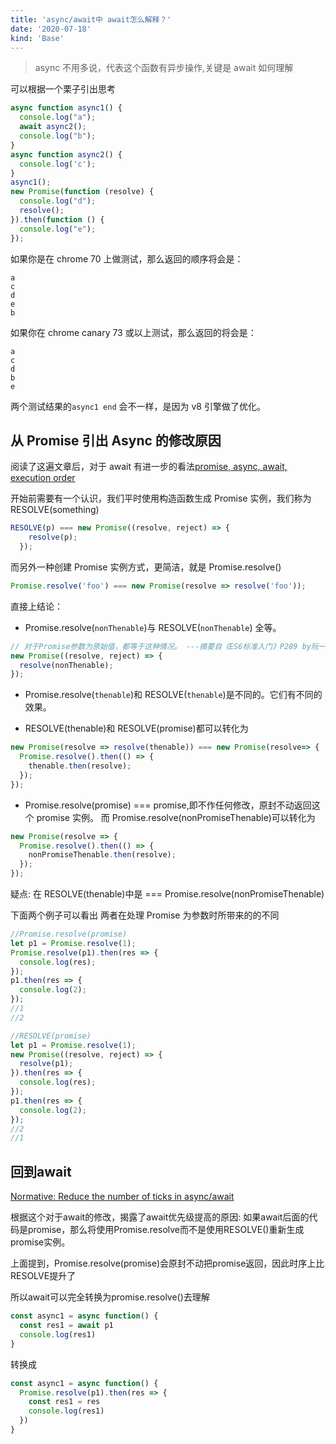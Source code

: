 ```yaml
---
title: 'async/await中 await怎么解释？'
date: '2020-07-18'
kind: 'Base'
---
```


> async 不用多说，代表这个函数有异步操作,关键是 await 如何理解

可以根据一个栗子引出思考

```js
async function async1() {
  console.log("a");
  await async2();
  console.log("b");
}
async function async2() {
  console.log('c');
}
async1();
new Promise(function (resolve) {
  console.log("d");
  resolve();
}).then(function () {
  console.log("e");
});
```

如果你是在 chrome 70 上做测试，那么返回的顺序将会是：

```shell
a
c
d
e
b
```

如果你在 chrome canary 73 或以上测试，那么返回的将会是：

```shell
a
c
d
b
e
```

两个测试结果的`async1 end` 会不一样，是因为 v8 引擎做了优化。

## 从 Promise 引出 Async 的修改原因

阅读了这遍文章后，对于 await 有进一步的看法[promise, async, await, execution order](https://github.com/xianshenglu/blog/issues/60)

开始前需要有一个认识，我们平时使用构造函数生成 Promise 实例，我们称为 RESOLVE(something)

```js
RESOLVE(p) === new Promise((resolve, reject) => {
    resolve(p);
  });
```

而另外一种创建 Promise 实例方式，更简洁，就是 Promise.resolve()

```js
Promise.resolve('foo') === new Promise(resolve => resolve('foo'));
```

直接上结论：

- Promise.resolve(`nonThenable`)与 RESOLVE(`nonThenable`) 全等。

```js
// 对于Promise参数为原始值，都等于这种情况。 ---摘要自《ES6标准入门》P289 by阮一峰
new Promise((resolve, reject) => {
  resolve(nonThenable);
});
```

- Promise.resolve(`thenable`)和 RESOLVE(`thenable`)是不同的。它们有不同的效果。


- RESOLVE(thenable)和 RESOLVE(promise)都可以转化为

```js
new Promise(resolve => resolve(thenable)) === new Promise(resolve=> {
  Promise.resolve().then(() => {
    thenable.then(resolve);
  });
});
```

- Promise.resolve(promise) === promise,即不作任何修改，原封不动返回这个 promise 实例。 而 Promise.resolve(nonPromiseThenable)可以转化为

```js
new Promise(resolve => {
  Promise.resolve().then(() => {
    nonPromiseThenable.then(resolve);
  });
});
```

疑点: 在 RESOLVE(thenable)中是 === Promise.resolve(nonPromiseThenable)

下面两个例子可以看出 两者在处理 Promise 为参数时所带来的的不同

```js
//Promise.resolve(promise)
let p1 = Promise.resolve(1);
Promise.resolve(p1).then(res => {
  console.log(res);
});
p1.then(res => {
  console.log(2);
});
//1
//2

//RESOLVE(promise)
let p1 = Promise.resolve(1);
new Promise((resolve, reject) => {
  resolve(p1);
}).then(res => {
  console.log(res);
});
p1.then(res => {
  console.log(2);
});
//2
//1
```

## 回到await 

[Normative: Reduce the number of ticks in async/await]('https://github.com/tc39/ecma262/pull/1250')

根据这个对于await的修改，揭露了await优先级提高的原因: 如果await后面的代码是promise，那么将使用Promise.resolve而不是使用RESOLVE()重新生成promise实例。

上面提到，Promise.resolve(promise)会原封不动把promise返回，因此时序上比RESOLVE提升了

所以await可以完全转换为promise.resolve()去理解

```js
const async1 = async function() {
  const res1 = await p1
  console.log(res1)
}
```
转换成

```js
const async1 = async function() {
  Promise.resolve(p1).then(res => {
    const res1 = res
    console.log(res1)
  })
}
```

<!-- ## Promise的语法糖
其实这道题问的是

> await P 怎么理解?

又因为 ```async```函数总是返回一个promise,所以其实就是在问

> await Promise 怎么理解?

```js
async function async1(){
  await P
  console.log('async1 end')
}
```

等价于

```js
async function async1() {
  return new Promise(resolve => {
    resolve(P)
  })
  return new Promise.resolve(p).then(() => {
    console.log('async1 end')
  })
}
```

```js
await === new Promise(resolve => {
    resolve('跟在你await后面的函数')
    }).then(()=>{'await下面的代码'})
``` -->

<!-- > 『RESOLVE(p)』接近于『Promise.resolve(p)』，不过有微妙而重要的区别：p 如果本身已经是 Promise 实例，Promise.resolve 会直接返回 p 而不是产生一个新 promise

## await [promise]

如果 P 是一个 promise 函数(如上述的 async2,因为 async 永远会返回一个 promise),那么在 await 规范更改后,await 就等价于

```js
(await async2()) ===
  Promise.resolve(async2()).then(res => {
    console.log('async1 end');
  });
```

那么对于 `resolve(async2())`，我们可以根据规范转换成：

```js
Promise.resolve().then(() => {
  async2().then(resolve);
});
```

所以 async1 就变成了这样：

```js
async function async1() {
  return new Promise(resolve => {
    Promise.resolve().then(() => {
      async2().then(resolve);
    });
  }).then(() => {
    console.log('async1 end');
  });
}
``` -->
